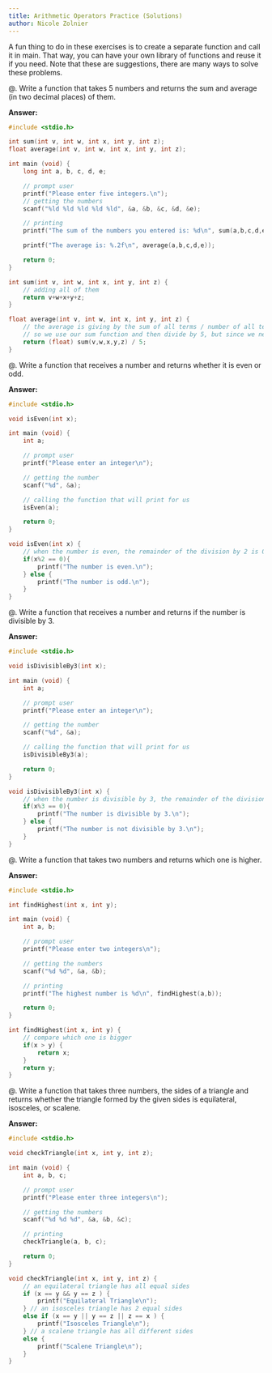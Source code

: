 ```yaml
---
title: Arithmetic Operators Practice (Solutions)
author: Nicole Zolnier
---
```


A fun thing to do in these exercises is to create a separate function and call it in main. That way, you can have your own library of functions and reuse it if you need.
Note that these are suggestions, there are many ways to solve these problems.

@. Write a function that takes 5 numbers and returns the sum and average (in two decimal places) of them.

**Answer:**
```c
#include <stdio.h>

int sum(int v, int w, int x, int y, int z);
float average(int v, int w, int x, int y, int z);

int main (void) {
    long int a, b, c, d, e;

    // prompt user
    printf("Please enter five integers.\n");
    // getting the numbers
    scanf("%ld %ld %ld %ld %ld", &a, &b, &c, &d, &e);

    // printing
    printf("The sum of the numbers you entered is: %d\n", sum(a,b,c,d,e));

    printf("The average is: %.2f\n", average(a,b,c,d,e));

    return 0;
}

int sum(int v, int w, int x, int y, int z) {
    // adding all of them
    return v+w+x+y+z;
}

float average(int v, int w, int x, int y, int z) {
    // the average is giving by the sum of all terms / number of all terms
    // so we use our sum function and then divide by 5, but since we need the decimals, we need to cast to a float
    return (float) sum(v,w,x,y,z) / 5;
}
```

@. Write a function that receives a number and returns whether it is even or odd.

**Answer:**
```c
#include <stdio.h>

void isEven(int x);

int main (void) {
    int a;

    // prompt user
    printf("Please enter an integer\n");

    // getting the number
    scanf("%d", &a);

    // calling the function that will print for us
    isEven(a);

    return 0;
}

void isEven(int x) {
    // when the number is even, the remainder of the division by 2 is 0
    if(x%2 == 0){
        printf("The number is even.\n");
    } else {
        printf("The number is odd.\n");
    }
}
```

@. Write a function that receives a number and returns if the number is divisible by 3.

**Answer:**
```c
#include <stdio.h>

void isDivisibleBy3(int x);

int main (void) {
    int a;

    // prompt user
    printf("Please enter an integer\n");

    // getting the number
    scanf("%d", &a);

    // calling the function that will print for us
    isDivisibleBy3(a);

    return 0;
}

void isDivisibleBy3(int x) {
    // when the number is divisible by 3, the remainder of the division by 3 is 0
    if(x%3 == 0){
        printf("The number is divisible by 3.\n");
    } else {
        printf("The number is not divisible by 3.\n");
    }
}
```

@. Write a function that takes two numbers and returns which one is higher.

**Answer:**
```c
#include <stdio.h>

int findHighest(int x, int y);

int main (void) {
    int a, b;

    // prompt user
    printf("Please enter two integers\n");

    // getting the numbers
    scanf("%d %d", &a, &b);

    // printing
    printf("The highest number is %d\n", findHighest(a,b));

    return 0;
}

int findHighest(int x, int y) {
    // compare which one is bigger
    if(x > y) {
        return x;
    }
    return y;
}

```

@. Write a function that takes three numbers, the sides of a triangle and returns whether the triangle formed by the given sides is equilateral, isosceles, or scalene.

**Answer:**
```c
#include <stdio.h>

void checkTriangle(int x, int y, int z);

int main (void) {
    int a, b, c;

    // prompt user
    printf("Please enter three integers\n");

    // getting the numbers
    scanf("%d %d %d", &a, &b, &c);

    // printing
    checkTriangle(a, b, c);

    return 0;
}

void checkTriangle(int x, int y, int z) {
    // an equilateral triangle has all equal sides
    if (x == y && y == z ) {
        printf("Equilateral Triangle\n");
    } // an isosceles triangle has 2 equal sides
    else if (x == y || y == z || z == x ) {
        printf("Isosceles Triangle\n");
    } // a scalene triangle has all different sides
    else {
        printf("Scalene Triangle\n");
    }
}
```
